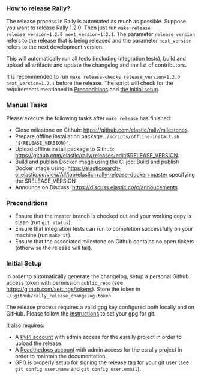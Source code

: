 ### How to release Rally?

The release process in Rally is automated as much as possible. Suppose you want to release Rally 1.2.0. Then just run `make release release_version=1.2.0 next_version=1.2.1`. The parameter `release_version` refers to the release that is being released and the parameter `next_version` refers to the next development version. 

This will automatically run all tests (including integration tests), build and upload all artifacts and update the changelog and the list of contributors.

It is recommended to run `make release-checks release_version=1.2.0 next_version=1.2.1` before the release. The script will check for the requirements mentioned in [Preconditions](#preconditions) and [the Initial setup](#initial_setup).

### Manual Tasks

Please execute the following tasks after `make release` has finished:

* Close milestone on Github: https://github.com/elastic/rally/milestones.
* Prepare offline installation package `./scripts/offline-install.sh "${RELEASE_VERSION}"`.
* Upload offline install package to Github: https://github.com/elastic/rally/releases/edit/$RELEASE_VERSION.
* Build and publish Docker image using the CI job: Build and publish Docker image using: https://elasticsearch-ci.elastic.co/view/All/job/elastic+rally-release-docker+master specifying the $RELEASE_VERSION
* Announce on Discuss: https://discuss.elastic.co/c/annoucements.

### Preconditions

* Ensure that the master branch is checked out and your working copy is clean (run `git status`).
* Ensure that integration tests can run to completion successfully on your machine (run `make it`).
* Ensure that the associated milestone on Github contains no open tickets (otherwise the release will fail).

### Initial Setup

In order to automatically generate the changelog, setup a personal Github access token with permission `public_repo` (see https://github.com/settings/tokens). Store the token in `~/.github/rally_release_changelog.token`.

The release process requires a valid gpg key configured both locally and on GitHub. Please follow the [instructions](https://git-scm.com/book/id/v2/Git-Tools-Signing-Your-Work) to set your gpg for git.

It also requires:

* A [PyPI account](https://pypi.org/account/register/) with admin access for the esrally project in order to upload the release.
* A [Readthedocs account](https://readthedocs.org/accounts/signup/) with admin access for the esrally project in order to maintain the documentation.
* GPG is properly setup for signing the release tag for your git user (see `git config user.name` and `git config user.email`).
